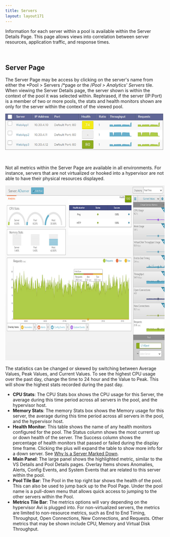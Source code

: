 ```yaml
---
title: Servers
layout: layout171
---
```

Information for each server within a pool is available within the Server Details Page. This page allows views into correlation between server resources, application traffic, and response times.

 

## Server Page

The Server Page may be access by clicking on the server's name from either the *Pool > Servers /*page or the /*Pool > Analytics' Servers* tile. When viewing the Server Details page, the server shown is within the context of the pool it was selected within. Rephrased, if the server (IP:Port) is a member of two or more pools, the stats and health monitors shown are only for the server within the context of the viewed pool.

<a href="img/apps_pools_details_servers.jpg"><img class="alignnone wp-image-1228" src="img/apps_pools_details_servers.jpg" alt="apps_pools_details_servers" width="499" height="114"></a>

 

Not all metrics within the Server Page are available in all environments. For instance, servers that are not virtualized or hooked into a hypervisor are not able to have their physical resources displayed.

<a href="img/apps_servers_details_page.jpg"><img class="alignnone size-full wp-image-1229" src="img/apps_servers_details_page.jpg" alt="apps_servers_details_page" width="750" height="552"></a>

The statistics can be changed or skewed by switching between Average Values, Peak Values, and Current Values. To see the highest CPU usage over the past day, change the time to 24 hour and the Value to Peak. This will show the highest stats recorded during the past day.

* **CPU Stats**: The CPU Stats box shows the CPU usage for this Server, the average during this time period across all servers in the pool, and the hypervisor host.
* **Memory Stats**: The memory Stats box shows the Memory usage for this server, the average during this time period across all servers in the pool, and the hypervisor host.
* **Health Monitor**: This table shows the name of any health monitors configured for the pool. The Status column shows the most current up or down health of the server. The Success column shows the percentage of health monitors that passed or failed during the display time frame. Clicking the plus will expand the table to show more info for a down server. See <a href="{% vpath %}/why-is-a-server-marked-down/">Why Is a Server Marked Down</a>.
* **Main Panel**: The large panel shows the highlighted metric, similar to the VS Details and Pool Details pages. Overlay Items shows Anomalies, Alerts, Config Events, and System Events that are related to this server within the pool.
* **Pool Tile Bar**: The Pool in the top right bar shows the health of the pool. This can also be used to jump back up to the Pool Page. Under the pool name is a pull-down menu that allows quick access to jumping to the other servers within the Pool.
* **Metrics Tile Bar**: The metrics options will vary depending on the hypervisor Avi is plugged into. For non-virtualized servers, the metrics are limited to non-resource metrics, such as End to End Timing, Throughput, Open Connections, New Connections, and Requests. Other metrics that may be shown include CPU, Memory and Virtual Disk Throughput.  